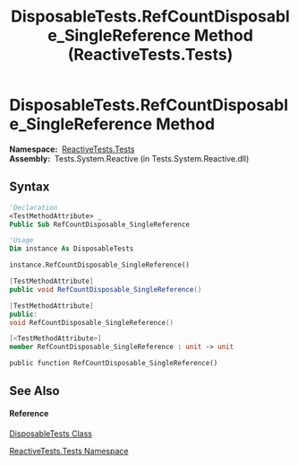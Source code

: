 ﻿---
title: DisposableTests.RefCountDisposable_SingleReference Method  (ReactiveTests.Tests)
TOCTitle: RefCountDisposable_SingleReference Method
ms:assetid: M:ReactiveTests.Tests.DisposableTests.RefCountDisposable_SingleReference
ms:mtpsurl: https://msdn.microsoft.com/en-us/library/reactivetests.tests.disposabletests.refcountdisposable_singlereference(v=VS.103)
ms:contentKeyID: 36618972
ms.date: 06/28/2011
mtps_version: v=VS.103
f1_keywords:
- ReactiveTests.Tests.DisposableTests.RefCountDisposable_SingleReference
dev_langs:
- CSharp
- JScript
- VB
- FSharp
- c++
---

# DisposableTests.RefCountDisposable\_SingleReference Method

**Namespace:**  [ReactiveTests.Tests](hh289046\(v=vs.103\).md)  
**Assembly:**  Tests.System.Reactive (in Tests.System.Reactive.dll)

## Syntax

``` vb
'Declaration
<TestMethodAttribute> _
Public Sub RefCountDisposable_SingleReference
```

``` vb
'Usage
Dim instance As DisposableTests

instance.RefCountDisposable_SingleReference()
```

``` csharp
[TestMethodAttribute]
public void RefCountDisposable_SingleReference()
```

``` c++
[TestMethodAttribute]
public:
void RefCountDisposable_SingleReference()
```

``` fsharp
[<TestMethodAttribute>]
member RefCountDisposable_SingleReference : unit -> unit 
```

``` jscript
public function RefCountDisposable_SingleReference()
```

## See Also

#### Reference

[DisposableTests Class](hh315231\(v=vs.103\).md)

[ReactiveTests.Tests Namespace](hh289046\(v=vs.103\).md)

